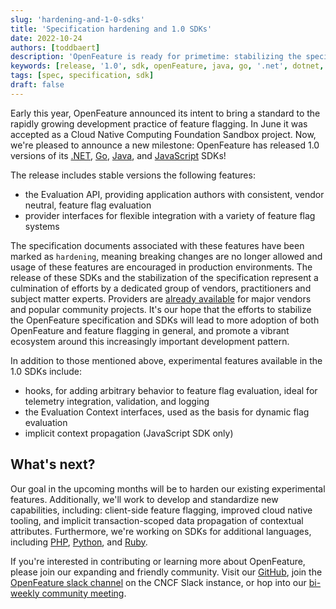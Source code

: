 ```yaml
---
slug: 'hardening-and-1-0-sdks'
title: 'Specification hardening and 1.0 SDKs'
date: 2022-10-24
authors: [toddbaert]
description: 'OpenFeature is ready for primetime: stabilizing the specification and 1.0 SDK releases'
keywords: [release, '1.0', sdk, openFeature, java, go, '.net', dotnet, js, javascript, specification, spec]
tags: [spec, specification, sdk]
draft: false
---
```


Early this year, OpenFeature announced its intent to bring a standard to the rapidly growing development practice of feature flagging.
In June it was accepted as a Cloud Native Computing Foundation Sandbox project.
Now, we're pleased to announce a new milestone: OpenFeature has released 1.0 versions of its [.NET](https://github.com/open-feature/dotnet-sdk), [Go](https://github.com/open-feature/go-sdk), [Java](https://github.com/open-feature/java-sdk), and [JavaScript](https://github.com/open-feature/js-sdk) SDKs!

<!--truncate-->

The release includes stable versions the following features:

- the Evaluation API, providing application authors with consistent, vendor neutral, feature flag evaluation
- provider interfaces for flexible integration with a variety of feature flag systems

The specification documents associated with these features have been marked as `hardening`, meaning breaking changes are no longer allowed and usage of these features are encouraged in production environments.
The release of these SDKs and the stabilization of the specification represent a culmination of efforts by a dedicated group of vendors, practitioners and subject matter experts.
Providers are [already available](https://openfeature.dev/docs/reference/sdks/) for major vendors and popular community projects.
It's our hope that the efforts to stabilize the OpenFeature specification and SDKs will lead to more adoption of both OpenFeature and feature flagging in general, and promote a vibrant ecosystem around this increasingly important development pattern.

In addition to those mentioned above, experimental features available in the 1.0 SDKs include:

- hooks, for adding arbitrary behavior to feature flag evaluation, ideal for telemetry integration, validation, and logging
- the Evaluation Context interfaces, used as the basis for dynamic flag evaluation
- implicit context propagation (JavaScript SDK only)

## What's next?

Our goal in the upcoming months will be to harden our existing experimental features.
Additionally, we'll work to develop and standardize new capabilities, including: client-side feature flagging, improved cloud native tooling, and implicit transaction-scoped data propagation of contextual attributes.
Furthermore, we're working on SDKs for additional languages, including [PHP](https://github.com/open-feature/php-sdk), [Python](https://github.com/open-feature/python-sdk), and [Ruby](https://github.com/open-feature/ruby-sdk).

If you're interested in contributing or learning more about OpenFeature, please join our expanding and friendly community.
Visit our [GitHub](https://github.com/open-feature), join the [OpenFeature slack channel](https://cloud-native.slack.com/archives/C0344AANLA1) on the CNCF Slack instance, or hop into our [bi-weekly community meeting](https://github.com/open-feature/community#meetings-and-events).
